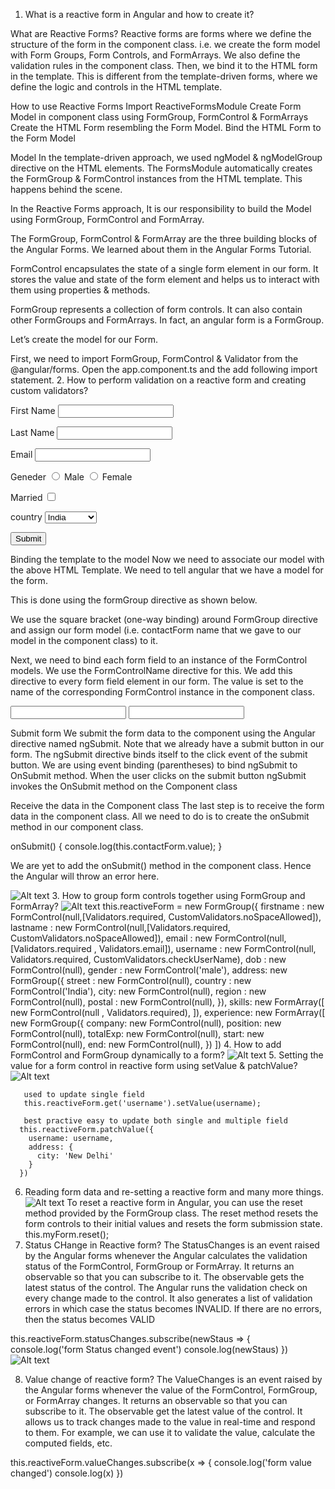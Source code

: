 1. What is a reactive form in Angular and how to create it?

What are Reactive Forms?
Reactive forms are forms where we define the structure of the form in the component class. i.e. we create the form model with Form Groups, Form Controls, and FormArrays. We also define the validation rules in the component class. Then, we bind it to the HTML form in the template. This is different from the template-driven forms, where we define the logic and controls in the HTML template.

How to use Reactive Forms
Import ReactiveFormsModule
Create Form Model in component class using FormGroup, FormControl & FormArrays
Create the HTML Form resembling the Form Model.
Bind the HTML Form to the Form Model

Model
In the template-driven approach, we used ngModel & ngModelGroup directive on the HTML elements. The FormsModule automatically creates the FormGroup & FormControl instances from the HTML template. This happens behind the scene.

In the Reactive Forms approach, It is our responsibility to build the Model using FormGroup, FormControl and FormArray.

The FormGroup, FormControl & FormArray are the three building blocks of the Angular Forms. We learned about them in the Angular Forms Tutorial.

FormControl encapsulates the state of a single form element in our form. It stores the value and state of the form element and helps us to interact with them using properties & methods.

FormGroup represents a collection of form controls. It can also contain other FormGroups and FormArrays. In fact, an angular form is a FormGroup.

Let’s create the model for our Form.

First, we need to import FormGroup, FormControl & Validator from the @angular/forms. Open the app.component.ts and the add following import statement.
2. How to perform validation on a reactive form and creating custom validators?

<form [formGroup]="contactForm" (ngSubmit)="onSubmit()">
 
  <p>
    <label for="firstname">First Name </label>
    <input type="text" id="firstname" name="firstname" formControlName="firstname">
  </p>
 
  <p>
    <label for="lastname">Last Name </label>
    <input type="text" id="lastname" name="lastname" formControlName="lastname">
  </p>
 
  <p>
    <label for="email">Email </label>
    <input type="text" id="email" name="email" formControlName="email">
  </p>
 
  <p>
    <label for="gender">Geneder </label>
    <input type="radio" value="male" id="gender" name="gender" formControlName="gender"> Male
    <input type="radio" value="female" id="gender" name="gender" formControlName="gender"> Female
  </p>
 
  <p>
    <label for="isMarried">Married </label>
    <input type="checkbox" id="isMarried" name="isMarried" formControlName="isMarried">
  </p>
 
 
  <p>
    <label for="country">country </label>
    <select id="country" name="country" formControlName="country">
      <option value="1">India</option>
      <option value="2">USA</option>
      <option value="3">England</option>
      <option value="4">Singapore</option>
    </select>
  </p>
 
 
  <p>
    <button type="submit">Submit</button>
  </p>
 
</form>

Binding the template to the model
Now we need to associate our model with the above HTML Template. We need to tell angular that we have a model for the form.

This is done using the formGroup directive as shown below.

<form [formGroup]="contactForm">
 
We use the square bracket (one-way binding) around FormGroup directive and assign our form model (i.e. contactForm name that we gave to our model in the component class) to it.

Next, we need to bind each form field to an instance of the FormControl models. We use the FormControlName directive for this. We add this directive to every form field element in our form. The value is set to the name of the corresponding FormControl instance in the component class.

<input type="text" id="firstname" name="firstname" formControlName="firstname">
<input type="text" id="lastname" name="lastname" formControlName="lastname">
 
Submit form
We submit the form data to the component using the Angular directive named ngSubmit.  Note that we already have a submit button in our form. The ngSubmit directive binds itself to the click event of the submit button. We are using event binding (parentheses) to bind ngSubmit to OnSubmit method. When the user clicks on the submit button ngSubmit invokes the OnSubmit method on the Component class


<form [formGroup]="contactForm" (ngSubmit)="onSubmit()">

Receive the data in the Component class
The last step is to receive the form data in the component class. All we need to do is to create the onSubmit method in our component class.

 
onSubmit() {
  console.log(this.contactForm.value);
}
 

We are yet to add the onSubmit() method in the component class. Hence the Angular will throw an error here.

![Alt text](image-23.png)
3. How to group form controls together using FormGroup and FormArray?
![Alt text](image-24.png)
 this.reactiveForm = new FormGroup({
      firstname : new FormControl(null,[Validators.required, CustomValidators.noSpaceAllowed]),
      lastname : new FormControl(null,[Validators.required, CustomValidators.noSpaceAllowed]),
      email : new FormControl(null,[Validators.required , Validators.email]),
      username : new FormControl(null, Validators.required, CustomValidators.checkUserName),
      dob : new FormControl(null),
      gender : new FormControl('male'),
      address: new FormGroup({
        street : new FormControl(null),
        country : new FormControl('India'),
        city: new FormControl(null),
        region : new FormControl(null),
        postal : new FormControl(null),
      }),
      skills: new FormArray([
        new FormControl(null , Validators.required),
      ]),
      experience: new FormArray([
        new FormGroup({
          company: new FormControl(null),
          position: new FormControl(null),
          totalExp: new FormControl(null),
          start: new FormControl(null),
          end: new FormControl(null),
        })
      ])
4. How to add FormControl and FormGroup dynamically to a form?
![Alt text](image-27.png)
5. Setting the value for a form control in reactive form using setValue & patchValue?
![Alt text](image-26.png)

       used to update single field
       this.reactiveForm.get('username').setValue(username);

       best practive easy to update both single and multiple field
      this.reactiveForm.patchValue({
        username: username,
        address: {
          city: 'New Delhi'
        }
      })
6. Reading form data and re-setting a reactive form and many more things.
   ![Alt text](image-28.png)
   To reset a reactive form in Angular, you can use the reset method provided by the FormGroup class. The reset method resets the form controls to their initial values and resets the form submission state.
   this.myForm.reset();
7. Status CHange in Reactive form?
The StatusChanges is an event raised by the Angular forms whenever the Angular calculates the validation status of the FormControl, FormGroup or FormArray. It returns an observable so that you can subscribe to it. The observable gets the latest status of the control. The Angular runs the validation check on every change made to the control. It also generates a list of validation errors in which case the status becomes INVALID. If there are no errors, then the status becomes VALID

this.reactiveForm.statusChanges.subscribe(newStaus => {
    console.log('form Status changed event')
    console.log(newStaus)
})
![Alt text](image-25.png)


8. Value change of reactive form?
The ValueChanges is an event raised by the Angular forms whenever the value of the FormControl, FormGroup, or FormArray changes. It returns an observable so that you can subscribe to it. The observable get the latest value of the control. It allows us to track changes made to the value in real-time and respond to them. For example, we can use it to validate the value, calculate the computed fields, etc.


 
this.reactiveForm.valueChanges.subscribe(x => {
    console.log('form value changed')
    console.log(x)
})